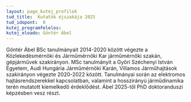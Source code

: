 ```yaml
---
layout: page_kutej_profilok
tud_title:  Kutatók éjszakája 2025
tud_idopont:  0
kutej_programfelelos: 
kutej_eloado: Göntér Ábel
---
```


Göntér Ábel BSc tanulmányait 2014-2020 között végezte a Közlekedésmérnöki és 
Járműmérnöki Kar járműmérnöki szakán, gépjárművek szakirányon. MSc tanulmányit a Győri 
Széchenyi István Egyetem, Audi Hungária Járműmérnöki Karán, Villamos Járműhajtások
szakirányon végezte 2020-2022 között. Tanulmányai során az elektromos hajtásrendszerekkel 
kapcsolatban, valamint a hosszirányú járműdinamika terén mutatott kiemelkedő érdeklődést. Ábel 2025-től PhD doktoranduszi képzésben vesz részt.
